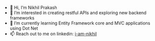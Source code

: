 - 👋 Hi, I’m Nikhil Prakash
- 👀 I’m interested in creating restful APIs and exploring new backend frameworks
- 🌱 I’m currently learning Entity Framework core and MVC applications using Dot Net
- 📫 Reach out to me on linkedin: [i-am-nikhil](https://www.linkedin.com/in/i-am-nikhil/)

<!---
i-nikhil/i-nikhil is a ✨ special ✨ repository because its `README.md` (this file) appears on your GitHub profile.
You can click the Preview link to take a look at your changes.
--->
